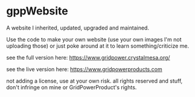 # gppWebsite
A website I inherited, updated, upgraded and maintained.

Use the code to make your own website (use your own images I'm not uploading those) 
or just poke around at it to learn something/criticize me.

see the full version here: https://www.gridpower.crystalmesa.org/

see the live version here: https://www.gridpowerproducts.com


not adding a license, use at your own risk. all rights reserved and stuff, don't infringe on mine or GridPowerProduct's rights.

